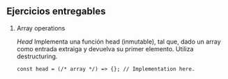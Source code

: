 ## Ejercicios entregables


1. Array operations

    *Head*
Implementa una función head (inmutable), tal que, dado un array como entrada extraiga y devuelva su primer elemento. 
Utiliza destructuring.

    ```const head = (/* array */) => {}; // Implementation here.```
